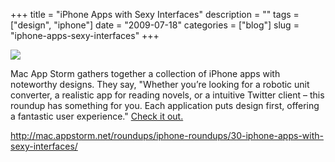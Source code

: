 +++
title = "iPhone Apps with Sexy Interfaces"
description = ""
tags = ["design", "iphone"]
date = "2009-07-18"
categories = ["blog"]
slug = "iphone-apps-sexy-interfaces"
+++



  <div class="notebook-screenshot"><a href="http://mac.appstorm.net/roundups/iphone-roundups/30-iphone-apps-with-sexy-interfaces/"><img src="//konigi.com/media/bluga/wt4a61ddf3b6859.jpg"/></a></div><p>Mac App Storm gathers together a collection of iPhone apps with noteworthy designs. They say, "Whether you’re looking for a robotic unit converter, a realistic app for reading novels, or a intuitive Twitter client – this roundup has something for you. Each application puts design first, offering a fantastic user experience." <a href="http://mac.appstorm.net/roundups/iphone-roundups/30-iphone-apps-with-sexy-interfaces/">Check it out.</a></p>
    
  <a href="http://mac.appstorm.net/roundups/iphone-roundups/30-iphone-apps-with-sexy-interfaces/">http://mac.appstorm.net/roundups/iphone-roundups/30-iphone-apps-with-sexy-interfaces/</a>
